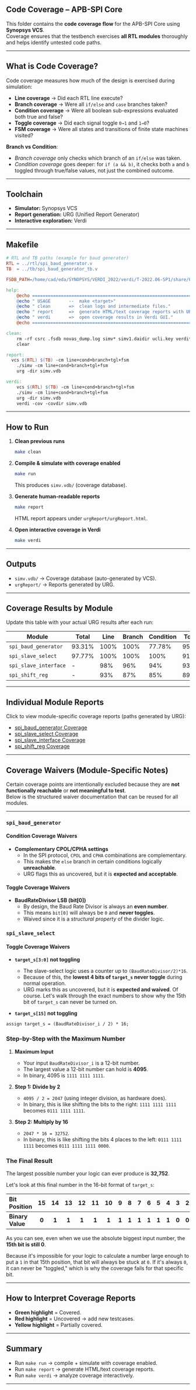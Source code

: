 ##  Code Coverage – APB-SPI Core

This folder contains the **code coverage flow** for the APB-SPI Core using **Synopsys VCS**.  
Coverage ensures that the testbench exercises **all RTL modules** thoroughly and helps identify untested code paths.

---

##  What is Code Coverage?

Code coverage measures how much of the design is exercised during simulation:

- **Line coverage** → Did each RTL line execute?  
- **Branch coverage** → Were all `if/else` and `case` branches taken?  
- **Condition coverage** → Were all boolean sub-expressions evaluated both true and false?  
- **Toggle coverage** → Did each signal toggle `0→1` and `1→0`?  
- **FSM coverage** → Were all states and transitions of finite state machines visited?  

 **Branch vs Condition**:  
- *Branch coverage* only checks which branch of an `if/else` was taken.  
- *Condition coverage* goes deeper: for `if (a && b)`, it checks both `a` and `b` toggled through true/false values, not just the combined outcome.

---

##  Toolchain

- **Simulator:** Synopsys VCS  
- **Report generation:** URG (Unified Report Generator)  
- **Interactive exploration:** Verdi  

---

##  Makefile

```makefile
# RTL and TB paths (example for baud generator)
RTL = ../rtl/spi_baud_generator.v
TB  = ../tb/spi_baud_generator_tb.v

FSDB_PATH=/home/cad/eda/SYNOPSYS/VERDI_2022/verdi/T-2022.06-SP1/share/PLI/VCS/LINUX64

help:
	@echo ===========================================================================================================================
	@echo " USAGE   	--  make <target>"
	@echo " clean   	=>  clean logs and intermediate files."
	@echo " report  	=>  generate HTML/text coverage reports with URG."
	@echo " verdi   	=>  open coverage results in Verdi GUI."
	@echo ===========================================================================================================================

clean:
	rm -rf csrc .fsdb novas_dump.log simv* simv1.daidir ucli.key verdi* novas.* cm.log vdCov* *.vdb *.urg coverage_report
	clear

report:
  vcs $(RTL) $(TB) -cm line+cond+branch+tgl+fsm
	./simv -cm line+cond+branch+tgl+fsm
	urg -dir simv.vdb 

verdi:
    vcs $(RTL) $(TB) -cm line+cond+branch+tgl+fsm
	./simv -cm line+cond+branch+tgl+fsm
	urg -dir simv.vdb 
	verdi -cov -covdir simv.vdb

````

---

##  How to Run

1. **Clean previous runs**

   ```bash
   make clean
   ```
2. **Compile & simulate with coverage enabled**

   ```bash
   make run
   ```

   This produces `simv.vdb/` (coverage database).
3. **Generate human-readable reports**

   ```bash
   make report
   ```

   HTML report appears under `urgReport/urgReport.html`.
4. **Open interactive coverage in Verdi**

   ```bash
   make verdi
   ```

---

##  Outputs

* `simv.vdb/` → Coverage database (auto-generated by VCS).
* `urgReport/` → Reports generated by URG.
  
---

##  Coverage Results by Module

Update this table with your actual URG results after each run:

| Module                | Total | Line | Branch | Condition | Toggle | FSM  |
| --------------------- |------ | ---- | ------ | --------- | ------ | ---- |
| `spi_baud_generator`  |  93.31%    | 100%  | 100%    | 77.78%       | 95.45%    | - |
| `spi_slave_select`       |  97.77%    | 100%  | 100%    | 100%       | 91.07%    | -  |
| `spi_slave_interface`    |  -   | 98%  | 96%    | 94%       | 93%    | 100% |
| `spi_shift_reg` |  -   | 93%  | 87%    | 85%       | 89%    | 92%  |

---

##  Individual Module Reports

Click to view module-specific coverage reports (paths generated by URG):

* [spi_baud_generator Coverage](https://gokuljith-k.github.io/baud_generator/index.html)
* [spi_slave_select Coverage](https://gokuljith-k.github.io/slave_select/)
* [spi_slave_interface Coverage](./coverage_report/urgReport/files/rtl_spi_slave_select_v.html)
* [spi_shift_reg Coverage](./coverage_report/urgReport/files/rtl_spi_slave_interface_v.html)

---
##  Coverage Waivers (Module-Specific Notes)

Certain coverage points are intentionally excluded because they are **not functionally reachable** or **not meaningful to test**.  
Below is the structured waiver documentation that can be reused for all modules.

---

### `spi_baud_generator`

####  Condition Coverage Waivers
- **Complementary CPOL/CPHA settings**  
  - In the SPI protocol, `CPOL` and `CPHA` combinations are complementary.  
  - This makes the `else` branch in certain conditions logically **unreachable**.  
  - URG flags this as uncovered, but it is **expected and acceptable**.  

####  Toggle Coverage Waivers
- **BaudRateDivisor LSB (bit[0])**  
  - By design, the Baud Rate Divisor is always an **even number**.  
  - This means `bit[0]` will always be `0` and **never toggles**.  
  - Waived since it is a *structural property* of the divider logic.

### `spi_slave_select`

####  Toggle Coverage Waivers
- **`target_s[3:0]` not toggling**  
  - The slave-select logic uses a counter up to `(BaudRateDivisor/2)*16`.  
  - Because of this, the **lowest 4 bits of `target_s` never toggle** during normal operation.  
  - URG marks this as uncovered, but it is **expected and waived**.
    Of course. Let's walk through the exact numbers to show why the 15th bit of `target_s` can never be turned on.

- **`target_s[15]` not toggling**  

`assign target_s = (BaudRateDivisor_i / 2) * 16;`

### Step-by-Step with the Maximum Number

1.  **Maximum Input**
    * Your input `BaudRateDivisor_i` is a 12-bit number.
    * The largest value a 12-bit number can hold is **4095**.
    * In binary, 4095 is `1111 1111 1111`.

2.  **Step 1: Divide by 2**
    * `4095 / 2 = 2047` (using integer division, as hardware does).
    * In binary, this is like shifting the bits to the right:
        `1111 1111 1111` becomes `0111 1111 1111`.

3.  **Step 2: Multiply by 16**
    * `2047 * 16 = 32752`.
    * In binary, this is like shifting the bits 4 places to the left:
        `0111 1111 1111` becomes `0111 1111 1111 0000`.


### The Final Result

The largest possible number your logic can ever produce is **32,752**.

Let's look at this final number in the 16-bit format of `target_s`:

| Bit Position | 15 | 14 | 13 | 12 | 11 | 10 | 9 | 8 | 7 | 6 | 5 | 4 | 3 | 2 | 1 | 0 |
| :--- | :---: | :---: | :---: | :---: | :---: | :---: | :---: | :---: | :---: | :---: | :---: | :---: | :---: | :---: | :---: | :---: |
| **Binary Value** | **0** | **1** | **1** | **1** | **1** | **1** | **1** | **1** | **1** | **1** | **1** | **1** | **0** | **0** | **0** | **0** |

As you can see, even when we use the absolute biggest input number, the **15th bit is still 0**.

Because it's impossible for your logic to calculate a number large enough to put a `1` in that 15th position, that bit will always be stuck at `0`. If it's always `0`, it can never be "toggled," which is why the coverage fails for that specific bit.

---
##  How to Interpret Coverage Reports

* **Green highlight** = Covered.
* **Red highlight** = Uncovered → add new testcases.
* **Yellow highlight** = Partially covered.

---

##  Summary

* Run `make run` → compile + simulate with coverage enabled.
* Run `make report` → generate HTML/text coverage reports.
* Run `make verdi` → analyze coverage interactively.


---
